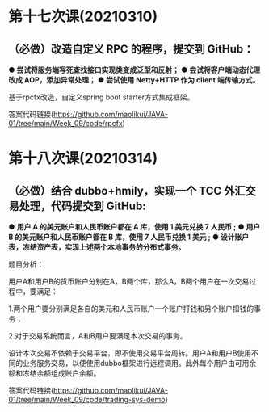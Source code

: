 # 第十七次课(20210310)

## （必做）改造自定义 RPC 的程序，提交到 GitHub：

**● 尝试将服务端写死查找接口实现类变成泛型和反射；**
**● 尝试将客户端动态代理改成 AOP，添加异常处理；**
**● 尝试使用 Netty+HTTP 作为 client 端传输方式。**

基于rpcfx改造，自定义spring boot starter方式集成框架。

答案代码链接(https://github.com/maolikui/JAVA-01/tree/main/Week_09/code/rpcfx)

# 第十八次课(20210314)

## （必做）结合 dubbo+hmily，实现一个 TCC 外汇交易处理，代码提交到 GitHub:

● **用户 A 的美元账户和人民币账户都在 A 库，使用 1 美元兑换 7 人民币 ;**
**● 用户 B 的美元账户和人民币账户都在 B 库，使用 7 人民币兑换 1 美元 ;**
**● 设计账户表，冻结资产表，实现上述两个本地事务的分布式事务。**

题目分析：

用户A和用户B的货币账户分别在A，B两个库，那么A，B两个用户在一次交易过程中，要满足：

1.两个用户要分别满足各自的美元和人民币账户一个账户打钱和另个账户扣钱的事务；

2.对于交易系统而言，A和B用户要满足本次交易的事务。

设计本次交易不依赖于交易平台，即不使用交易平台周转。用户A和用户B使用不同的业务服务交易，以便使用dubbo框架进行远程调用。此外每个用户由可用余额和冻结余额组成账户余额。

答案代码链接(https://github.com/maolikui/JAVA-01/tree/main/Week_09/code/trading-sys-demo)
